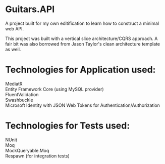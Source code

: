 # Guitars.API

A project built for my own editification to learn how to construct a minimal web API.

This project was built with a vertical slice architecture/CQRS approach. A fair bit was also borrowed from Jason Taylor's clean architecture template as well.

Technologies for Application used:
=
MediatR\
Entity Framework Core (using MySQL provider)\
FluentValidation\
Swashbuckle\
Microsoft Identity with JSON Web Tokens for Authentication/Authorization

Technologies for Tests used:
=
NUnit\
Moq\
MockQueryable.Moq\
Respawn (for integration tests)
